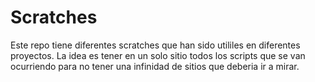 # Scratches

Este repo tiene diferentes scratches que han sido utililes en
diferentes proyectos. La idea es tener en un solo sitio todos
los scripts que se van ocurriendo para no tener una infinidad
de sitios que deberia ir a mirar.

